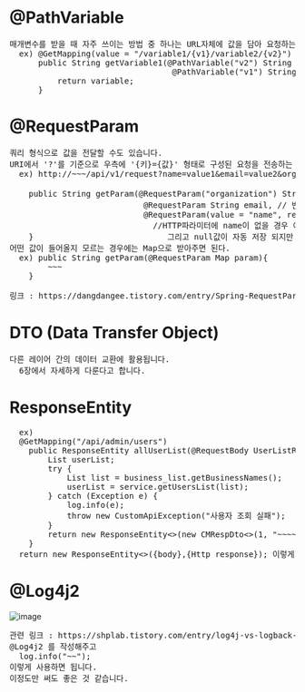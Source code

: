 # @PathVariable
<pre>
매개변수를 받을 때 자주 쓰이는 방법 중 하나는 URL자체에 값을 담아 요청하는 것입니다.
  ex) @GetMapping(value = "/variable1/{v1}/variable2/{v2}")
      public String getVariable1(@PathVariable("v2") String v2,
                                  @PathVariable("v1") String v1){
          return variable;
      }
</pre>

# @RequestParam
<pre>
쿼리 형식으로 값을 전달할 수도 있습니다.
URI에서 '?'를 기준으로 우측에 '{키}={값}' 형태로 구성된 요청을 전송하는 방법입니다. 
  ex) http://~~~/api/v1/request?name=value1&email=value2&organization=value3

    public String getParam(@RequestParam("organization") String organization, // 순서 상관 없다.
                            @RequestParam String email, // 변수명이 HTTP파라미터 이름과 같으면 value생략가능
                            @RequestParam(value = "name", required = false, defaultValue = " ") String name){
                              //HTTP파라미터에 name이 없을 경우 에러 방지를 하고 싶으면 'required = false'를 하면 된다 (default는 true)
    }                            그리고 null값이 자동 저장 되지만 다른 값을 넣고싶으면 defaultValue에서 정해주면 된다.
어떤 값이 들어올지 모르는 경우에는 Map으로 받아주면 된다.
  ex) public String getParam(@RequestParam Map<String,String> param){
        ~~~
    }
    
링크 : https://dangdangee.tistory.com/entry/Spring-RequestParam-%EC%82%AC%EC%9A%A9%EB%B2%95
</pre>
# DTO (Data Transfer Object)
<pre>
다른 레이어 간의 데이터 교환에 활용됩니다.
  6장에서 자세하게 다룬다고 합니다.
</pre>

# ResponseEntity
<pre>
  ex)
  @GetMapping("/api/admin/users")
	public ResponseEntity<?> allUserList(@RequestBody UserListResDto business_list) {
		List<UserListReqDto> userList;
		try {
			List<String> list = business_list.getBusinessNames();
			userList = service.getUsersList(list);
		} catch (Exception e) {
			log.info(e);
			throw new CustomApiException("사용자 조회 실패");
		}
		return new ResponseEntity<>(new CMRespDto<>(1, "~~~~", userList), HttpStatus.OK);
	}
  return new ResponseEntity<>({body},{Http response}); 이렇게 작성하면 되는 것 같습니다.
</pre>
# @Log4j2
![image](https://github.com/SeungGwan123/SpringBoot/assets/123438749/6114f51a-00e8-4d20-b4d9-fec706763f1c)
<pre>
관련 링크 : https://shplab.tistory.com/entry/log4j-vs-logback-vs-log4j2
@Log4j2 를 작성해주고
  log.info("~~");
이렇게 사용하면 됩니다.
이정도만 써도 좋은 것 같습니다.
</pre>
